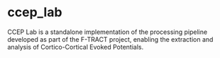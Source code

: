 # ccep_lab
CCEP Lab is a standalone implementation of the processing pipeline developed as part of the F-TRACT project, enabling the extraction and analysis of Cortico-Cortical Evoked Potentials.
